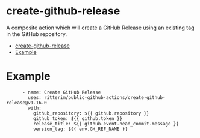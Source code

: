 # create-github-release

A composite action which will create a GitHub Release using an existing tag in the GitHub repository.

- [create-github-release](#create-github-release)
- [Example](#example)

# Example

```
      - name: Create GitHub Release
        uses: ritterim/public-github-actions/create-github-release@v1.16.0
        with:
          github_repository: ${{ github.repository }}
          github_token: ${{ github.token }}
          release_title: ${{ github.event.head_commit.message }}
          version_tag: ${{ env.GH_REF_NAME }}
```
